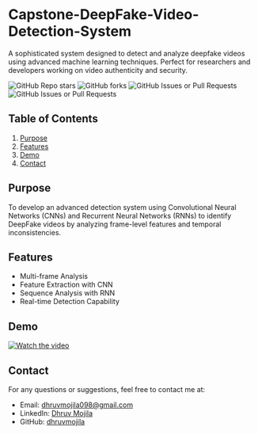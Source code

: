 # Capstone-DeepFake-Video-Detection-System

A sophisticated system designed to detect and analyze deepfake videos using advanced machine learning techniques. Perfect for researchers and developers working on video authenticity and security.

![GitHub Repo stars](https://img.shields.io/github/stars/dhruvmojila/Capstone-DeepFake-Video-Detection-System?style=for-the-badge&logoColor=%234fd6d4) 
![GitHub forks](https://img.shields.io/github/forks/dhruvmojila/Capstone-DeepFake-Video-Detection-System?style=for-the-badge)
![GitHub Issues or Pull Requests](https://img.shields.io/github/issues/dhruvmojila/Capstone-DeepFake-Video-Detection-System?style=for-the-badge)
![GitHub Issues or Pull Requests](https://img.shields.io/github/issues-pr/dhruvmojila/Capstone-DeepFake-Video-Detection-System?style=for-the-badge)

## Table of Contents

1. [Purpose](#purpose)
2. [Features](#features)
3. [Demo](#demo)
4. [Contact](#contact)

## Purpose

To develop an advanced detection system using Convolutional Neural Networks (CNNs) and Recurrent Neural Networks (RNNs) to identify DeepFake videos by analyzing frame-level features and temporal inconsistencies.

## Features

- Multi-frame Analysis
- Feature Extraction with CNN
- Sequence Analysis with RNN
- Real-time Detection Capability

## Demo

[![Watch the video](https://img.youtube.com/vi/bulTb9oB7SE/hqdefault.jpg)](https://www.youtube.com/watch?v=bulTb9oB7SE)

## Contact
For any questions or suggestions, feel free to contact me at:

- Email: dhruvmojila098@gmail.com
- LinkedIn: [Dhruv Mojila](https://www.linkedin.com/in/dhruv-mojila/)
- GitHub: [dhruvmojila](https://github.com/dhruvmojila)
